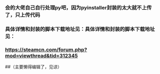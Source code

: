 ### 会的大佬自己自行处理py吧，因为pyinstaller封装的太大就不上传了，只上传代码
### 具体详情和封装的脚本下载地址见：具体详情和封装的脚本下载地址见：
### https://steamcn.com/forum.php?mod=viewthread&tid=312345
##（主要懒得编辑了，见谅）
